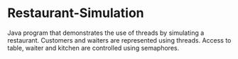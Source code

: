# Restaurant-Simulation
Java program that demonstrates the use of threads by simulating a restaurant. Customers and waiters are represented using threads. Access to table, waiter and kitchen are controlled using semaphores.
